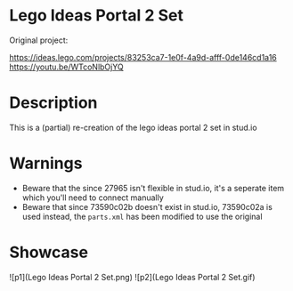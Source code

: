 # Lego Ideas Portal 2 Set
Original project:

https://ideas.lego.com/projects/83253ca7-1e0f-4a9d-afff-0de146cd1a16
https://youtu.be/WTcoNlbOjYQ

# Description
This is a (partial) re-creation of the lego ideas portal 2 set in stud.io

# Warnings
* Beware that the since 27965 isn't flexible in stud.io, it's a seperate item which you'll need to connect manually
* Beware that since 73590c02b doesn't exist in stud.io, 73590c02a is used instead, the `parts.xml` has been modified to use the original

# Showcase
![p1](Lego Ideas Portal 2 Set.png)
![p2](Lego Ideas Portal 2 Set.gif)